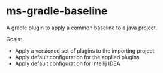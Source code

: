 # ms-gradle-baseline

A gradle plugin to apply a common baseline to a java project.

Goals:

* Apply a versioned set of plugins to the importing project
* Apply default configuration for the applied plugins
* Apply default configuration for Intellij IDEA
